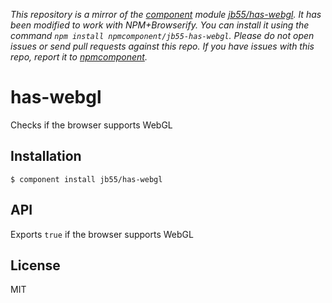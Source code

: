 *This repository is a mirror of the [component](http://component.io) module [jb55/has-webgl](http://github.com/jb55/has-webgl). It has been modified to work with NPM+Browserify. You can install it using the command `npm install npmcomponent/jb55-has-webgl`. Please do not open issues or send pull requests against this repo. If you have issues with this repo, report it to [npmcomponent](https://github.com/airportyh/npmcomponent).*

# has-webgl

  Checks if the browser supports WebGL

## Installation

    $ component install jb55/has-webgl

## API

   Exports `true` if the browser supports WebGL

## License

  MIT
